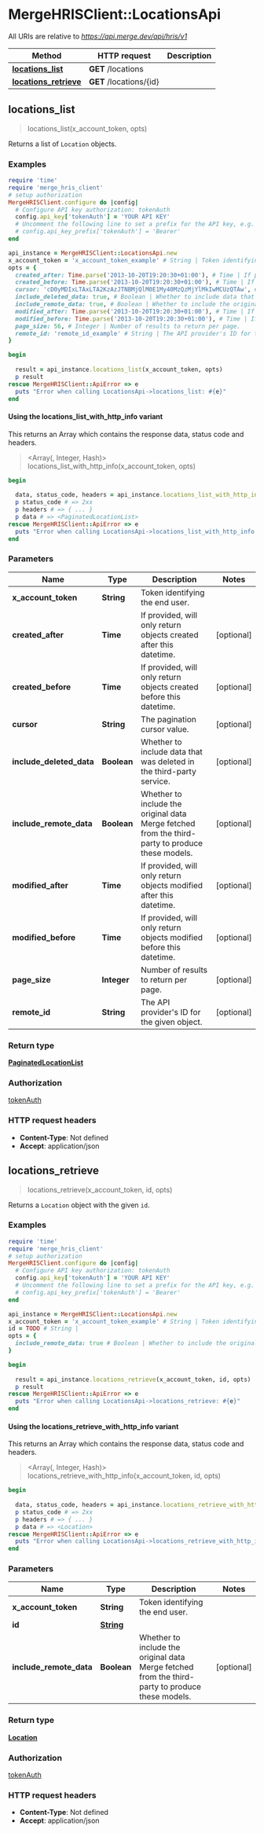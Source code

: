 # MergeHRISClient::LocationsApi

All URIs are relative to *https://api.merge.dev/api/hris/v1*

| Method | HTTP request | Description |
| ------ | ------------ | ----------- |
| [**locations_list**](LocationsApi.md#locations_list) | **GET** /locations |  |
| [**locations_retrieve**](LocationsApi.md#locations_retrieve) | **GET** /locations/{id} |  |


## locations_list

> <PaginatedLocationList> locations_list(x_account_token, opts)



Returns a list of `Location` objects.

### Examples

```ruby
require 'time'
require 'merge_hris_client'
# setup authorization
MergeHRISClient.configure do |config|
  # Configure API key authorization: tokenAuth
  config.api_key['tokenAuth'] = 'YOUR API KEY'
  # Uncomment the following line to set a prefix for the API key, e.g. 'Bearer' (defaults to nil)
  # config.api_key_prefix['tokenAuth'] = 'Bearer'
end

api_instance = MergeHRISClient::LocationsApi.new
x_account_token = 'x_account_token_example' # String | Token identifying the end user.
opts = {
  created_after: Time.parse('2013-10-20T19:20:30+01:00'), # Time | If provided, will only return objects created after this datetime.
  created_before: Time.parse('2013-10-20T19:20:30+01:00'), # Time | If provided, will only return objects created before this datetime.
  cursor: 'cD0yMDIxLTAxLTA2KzAzJTNBMjQlM0E1My40MzQzMjYlMkIwMCUzQTAw', # String | The pagination cursor value.
  include_deleted_data: true, # Boolean | Whether to include data that was deleted in the third-party service.
  include_remote_data: true, # Boolean | Whether to include the original data Merge fetched from the third-party to produce these models.
  modified_after: Time.parse('2013-10-20T19:20:30+01:00'), # Time | If provided, will only return objects modified after this datetime.
  modified_before: Time.parse('2013-10-20T19:20:30+01:00'), # Time | If provided, will only return objects modified before this datetime.
  page_size: 56, # Integer | Number of results to return per page.
  remote_id: 'remote_id_example' # String | The API provider's ID for the given object.
}

begin
  
  result = api_instance.locations_list(x_account_token, opts)
  p result
rescue MergeHRISClient::ApiError => e
  puts "Error when calling LocationsApi->locations_list: #{e}"
end
```

#### Using the locations_list_with_http_info variant

This returns an Array which contains the response data, status code and headers.

> <Array(<PaginatedLocationList>, Integer, Hash)> locations_list_with_http_info(x_account_token, opts)

```ruby
begin
  
  data, status_code, headers = api_instance.locations_list_with_http_info(x_account_token, opts)
  p status_code # => 2xx
  p headers # => { ... }
  p data # => <PaginatedLocationList>
rescue MergeHRISClient::ApiError => e
  puts "Error when calling LocationsApi->locations_list_with_http_info: #{e}"
end
```

### Parameters

| Name | Type | Description | Notes |
| ---- | ---- | ----------- | ----- |
| **x_account_token** | **String** | Token identifying the end user. |  |
| **created_after** | **Time** | If provided, will only return objects created after this datetime. | [optional] |
| **created_before** | **Time** | If provided, will only return objects created before this datetime. | [optional] |
| **cursor** | **String** | The pagination cursor value. | [optional] |
| **include_deleted_data** | **Boolean** | Whether to include data that was deleted in the third-party service. | [optional] |
| **include_remote_data** | **Boolean** | Whether to include the original data Merge fetched from the third-party to produce these models. | [optional] |
| **modified_after** | **Time** | If provided, will only return objects modified after this datetime. | [optional] |
| **modified_before** | **Time** | If provided, will only return objects modified before this datetime. | [optional] |
| **page_size** | **Integer** | Number of results to return per page. | [optional] |
| **remote_id** | **String** | The API provider&#39;s ID for the given object. | [optional] |

### Return type

[**PaginatedLocationList**](PaginatedLocationList.md)

### Authorization

[tokenAuth](../README.md#tokenAuth)

### HTTP request headers

- **Content-Type**: Not defined
- **Accept**: application/json


## locations_retrieve

> <Location> locations_retrieve(x_account_token, id, opts)



Returns a `Location` object with the given `id`.

### Examples

```ruby
require 'time'
require 'merge_hris_client'
# setup authorization
MergeHRISClient.configure do |config|
  # Configure API key authorization: tokenAuth
  config.api_key['tokenAuth'] = 'YOUR API KEY'
  # Uncomment the following line to set a prefix for the API key, e.g. 'Bearer' (defaults to nil)
  # config.api_key_prefix['tokenAuth'] = 'Bearer'
end

api_instance = MergeHRISClient::LocationsApi.new
x_account_token = 'x_account_token_example' # String | Token identifying the end user.
id = TODO # String | 
opts = {
  include_remote_data: true # Boolean | Whether to include the original data Merge fetched from the third-party to produce these models.
}

begin
  
  result = api_instance.locations_retrieve(x_account_token, id, opts)
  p result
rescue MergeHRISClient::ApiError => e
  puts "Error when calling LocationsApi->locations_retrieve: #{e}"
end
```

#### Using the locations_retrieve_with_http_info variant

This returns an Array which contains the response data, status code and headers.

> <Array(<Location>, Integer, Hash)> locations_retrieve_with_http_info(x_account_token, id, opts)

```ruby
begin
  
  data, status_code, headers = api_instance.locations_retrieve_with_http_info(x_account_token, id, opts)
  p status_code # => 2xx
  p headers # => { ... }
  p data # => <Location>
rescue MergeHRISClient::ApiError => e
  puts "Error when calling LocationsApi->locations_retrieve_with_http_info: #{e}"
end
```

### Parameters

| Name | Type | Description | Notes |
| ---- | ---- | ----------- | ----- |
| **x_account_token** | **String** | Token identifying the end user. |  |
| **id** | [**String**](.md) |  |  |
| **include_remote_data** | **Boolean** | Whether to include the original data Merge fetched from the third-party to produce these models. | [optional] |

### Return type

[**Location**](Location.md)

### Authorization

[tokenAuth](../README.md#tokenAuth)

### HTTP request headers

- **Content-Type**: Not defined
- **Accept**: application/json

